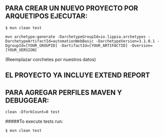 ## PARA CREAR UN NUEVO PROYECTO POR ARQUETIPOS EJECUTAR:
``` $ mvn clean test ```

```mvn archetype:generate -DarchetypeGroupId=io.lippia.archetypes -DarchetypeArtifactId=automationWebBasic -DarchetypeVersion=3.1.0.1 -DgroupId=[YOUR_GROUPID] -DartifactId=[YOUR_ARTIFACTID] -Dversion=[YOUR_VERSION]```

(Reemplazar corchetes por nuestros datos)

## EL PROYECTO YA INCLUYE EXTEND REPORT

## PARA AGREGAR PERFILES MAVEN Y DEBUGGEAR:

```clean -DforkCount=0 test```

#####To execute tests run:

``` $ mvn clean test ```

